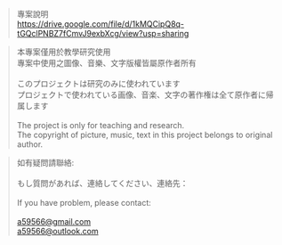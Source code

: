 >專案說明<br>
https://drive.google.com/file/d/1kMQCipQ8q-tGQclPNBZ7fCmvJ9exbXcg/view?usp=sharing



>本專案僅用於教學研究使用<br>
專案中使用之圖像、音樂、文字版權皆屬原作者所有<br><br>
このプロジェクトは研究のみに使われています<br>
プロジェクトで使われている画像、音楽、文字の著作権は全て原作者に帰属します<br><br>
The project is only for teaching and research.<br>
The copyright of picture, music, text in this project belongs to original author.

>如有疑問請聯絡:<br><br>
もし質問があれば、連絡してください、連絡先：<br><br>
If you have problem, please contact:<br><br>
a59566@gmail.com<br>
a59566@outlook.com
